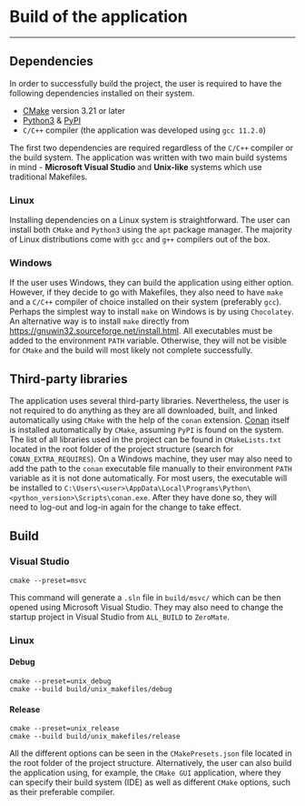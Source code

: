 # Build of the application

---

## Dependencies

In order to successfully build the project, the user is required to have the following dependencies installed on their system.

* [CMake](https://cmake.org/) version 3.21 or later
* [Python3](https://www.python.org/downloads/) & [PyPI](https://pypi.org/)
* `C/C++` compiler (the application was developed using `gcc 11.2.0`)

The first two dependencies are required regardless of the `C/C++` compiler or the build system. The application was written with two main build systems in mind - **Microsoft Visual Studio** and **Unix-like** systems which use traditional Makefiles.

### Linux
Installing dependencies on a Linux system is straightforward. The user can install both `CMake` and `Python3` using the `apt` package manager. The majority of Linux distributions come with `gcc` and `g++` compilers out of the box.

### Windows

If the user uses Windows, they can build the application using either option. However, if they decide to go with Makefiles, they also need to have `make` and a `C/C++` compiler of choice installed on their system (preferably `gcc`). Perhaps the simplest way to install `make` on Windows is by using `Chocolatey`.  An alternative way is to install `make` directly from https://gnuwin32.sourceforge.net/install.html. All executables must be added to the environment `PATH` variable. Otherwise, they will not be visible for `CMake` and the build will most likely not complete successfully.

## Third-party libraries

The application uses several third-party libraries. Nevertheless, the user is not required to do anything as they are all downloaded, built, and linked automatically using `CMake` with the help of the `conan` extension. [Conan](https://conan.io/) itself is installed automatically by `CMake`, assuming `PyPI` is found on the system. The list of all libraries used in the project can be found in `CMakeLists.txt` located in the root folder of the project structure (search for `CONAN_EXTRA_REQUIRES`). On a Windows machine, they user may also need to add the path to the `conan` executable file manually to their environment `PATH` variable as it is not done automatically. For most users, the executable will be installed to `C:\Users\<user>\AppData\Local\Programs\Python\<python_version>\Scripts\conan.exe`. After they have done so, they will need to log-out and log-in again for the change to take effect. 

## Build

### Visual Studio

```
cmake --preset=msvc
```

This command will generate a `.sln` file in `build/msvc/` which can be then opened using Microsoft Visual Studio. They may also need to change the startup project in Visual Studio from `ALL_BUILD` to `ZeroMate`. 

### Linux

#### Debug

```
cmake --preset=unix_debug
cmake --build build/unix_makefiles/debug
```

#### Release

```
cmake --preset=unix_release
cmake --build build/unix_makefiles/release
```

All the different options can be seen in the `CMakePresets.json` file located in the root folder of the project structure. Alternatively, the user can also build the application using, for example, the `CMake GUI` application, where they can specify their build system (IDE) as well as different `CMake` options, such as their preferable compiler. 